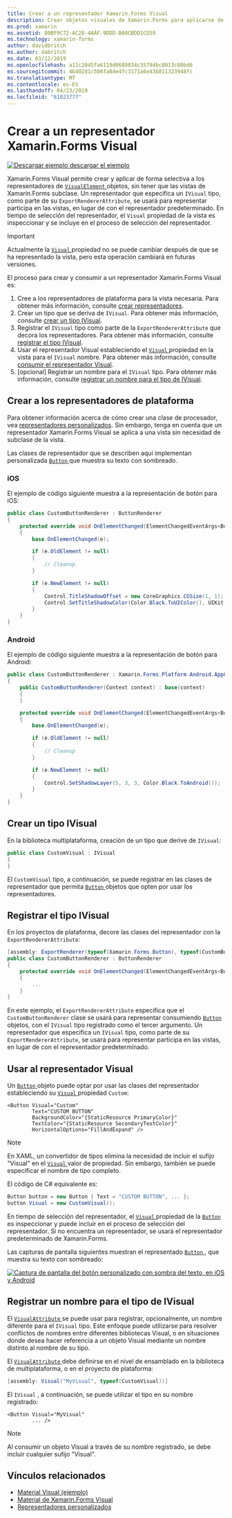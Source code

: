 ```yaml
---
title: Crear a un representador Xamarin.Forms Visual
description: Crear objetos visuales de Xamarin.Forms para aplicarse de manera selectiva a los objetos VisualElement, sin tener que las vistas de Xamarin.Forms subclase.
ms.prod: xamarin
ms.assetid: 80BF9C72-AC28-4AAF-9DDD-B60CBDD1CD59
ms.technology: xamarin-forms
author: davidbritch
ms.author: dabritch
ms.date: 03/12/2019
ms.openlocfilehash: a11c2045fa6119d0689834c35794bc8913c80bd6
ms.sourcegitcommit: 4b402d1c508fa84e4fc3171a6e43b811323948fc
ms.translationtype: MT
ms.contentlocale: es-ES
ms.lasthandoff: 04/23/2019
ms.locfileid: "61023777"
---
```

# <a name="create-a-xamarinforms-visual-renderer"></a>Crear a un representador Xamarin.Forms Visual

[![Descargar ejemplo](~/media/shared/download.png) descargar el ejemplo](https://developer.xamarin.com/samples/xamarin-forms/UserInterface/VisualDemos/)

Xamarin.Forms Visual permite crear y aplicar de forma selectiva a los representadores de [ `VisualElement` ](xref:Xamarin.Forms.VisualElement) objetos, sin tener que las vistas de Xamarin.Forms subclase. Un representador que especifica un `IVisual` tipo, como parte de su `ExportRendererAttribute`, se usará para representar participa en las vistas, en lugar de con el representador predeterminado. En tiempo de selección del representador, el `Visual` propiedad de la vista es inspeccionar y se incluye en el proceso de selección del representador.

> [!IMPORTANT]
> Actualmente la [ `Visual` ](xref:Xamarin.Forms.VisualElement.Visual) propiedad no se puede cambiar después de que se ha representado la vista, pero esta operación cambiará en futuras versiones.

El proceso para crear y consumir a un representador Xamarin.Forms Visual es:

1. Cree a los representadores de plataforma para la vista necesaria. Para obtener más información, consulte [crear representadores](#create-platform-renderers).
1. Crear un tipo que se deriva de `IVisual`. Para obtener más información, consulte [crear un tipo IVisual](#create-an-ivisual-type).
1. Registrar el `IVisual` tipo como parte de la `ExportRendererAttribute` que decora los representadores. Para obtener más información, consulte [registrar el tipo IVisual](#register-the-ivisual-type).
1. Usar el representador Visual estableciendo el [ `Visual` ](xref:Xamarin.Forms.VisualElement.Visual) propiedad en la vista para el `IVisual` nombre. Para obtener más información, consulte [consumir el representador Visual](#consume-the-visual-renderer).
1. [opcional] Registrar un nombre para el `IVisual` tipo. Para obtener más información, consulte [registrar un nombre para el tipo de IVisual](#register-a-name-for-the-ivisual-type).

## <a name="create-platform-renderers"></a>Crear a los representadores de plataforma

Para obtener información acerca de cómo crear una clase de procesador, vea [representadores personalizados](~/xamarin-forms/app-fundamentals/custom-renderer/index.md). Sin embargo, tenga en cuenta que un representador Xamarin.Forms Visual se aplica a una vista sin necesidad de subclase de la vista.

Las clases de representador que se describen aquí implementan personalizada [ `Button` ](xref:Xamarin.Forms.Button) que muestra su texto con sombreado.

### <a name="ios"></a>iOS

El ejemplo de código siguiente muestra a la representación de botón para iOS:

```csharp
public class CustomButtonRenderer : ButtonRenderer
{
    protected override void OnElementChanged(ElementChangedEventArgs<Button> e)
    {
        base.OnElementChanged(e);

        if (e.OldElement != null)
        {
            // Cleanup
        }

        if (e.NewElement != null)
        {
            Control.TitleShadowOffset = new CoreGraphics.CGSize(1, 1);
            Control.SetTitleShadowColor(Color.Black.ToUIColor(), UIKit.UIControlState.Normal);
        }
    }
}
```

### <a name="android"></a>Android

El ejemplo de código siguiente muestra a la representación de botón para Android:

```csharp
public class CustomButtonRenderer : Xamarin.Forms.Platform.Android.AppCompat.ButtonRenderer
{
    public CustomButtonRenderer(Context context) : base(context)
    {
    }

    protected override void OnElementChanged(ElementChangedEventArgs<Button> e)
    {
        base.OnElementChanged(e);

        if (e.OldElement != null)
        {
            // Cleanup
        }

        if (e.NewElement != null)
        {
            Control.SetShadowLayer(5, 3, 3, Color.Black.ToAndroid());
        }
    }
}
```

## <a name="create-an-ivisual-type"></a>Crear un tipo IVisual

En la biblioteca multiplataforma, creación de un tipo que derive de `IVisual`:

```csharp
public class CustomVisual : IVisual
{
}
```

El `CustomVisual` tipo, a continuación, se puede registrar en las clases de representador que permita [ `Button` ](xref:Xamarin.Forms.Button) objetos que opten por usar los representadores.

## <a name="register-the-ivisual-type"></a>Registrar el tipo IVisual

En los proyectos de plataforma, decore las clases del representador con la `ExportRendererAttribute`:

```csharp
[assembly: ExportRenderer(typeof(Xamarin.Forms.Button), typeof(CustomButtonRenderer), new[] { typeof(CustomVisual) })]
public class CustomButtonRenderer : ButtonRenderer
{
    protected override void OnElementChanged(ElementChangedEventArgs<Button> e)
    {
        ...
    }
}
```

En este ejemplo, el `ExportRendererAttribute` especifica que el `CustomButtonRenderer` clase se usará para representar consumiendo [ `Button` ](xref:Xamarin.Forms.Button) objetos, con el `IVisual` tipo registrado como el tercer argumento. Un representador que especifica un `IVisual` tipo, como parte de su `ExportRendererAttribute`, se usará para representar participa en las vistas, en lugar de con el representador predeterminado.

## <a name="consume-the-visual-renderer"></a>Usar al representador Visual

Un [ `Button` ](xref:Xamarin.Forms.Button) objeto puede optar por usar las clases del representador estableciendo su [ `Visual` ](xref:Xamarin.Forms.VisualElement.Visual) propiedad `Custom`:

```xaml
<Button Visual="Custom"
        Text="CUSTOM BUTTON"
        BackgroundColor="{StaticResource PrimaryColor}"
        TextColor="{StaticResource SecondaryTextColor}"
        HorizontalOptions="FillAndExpand" />
```

> [!NOTE]
> En XAML, un convertidor de tipos elimina la necesidad de incluir el sufijo "Visual" en el [ `Visual` ](xref:Xamarin.Forms.VisualElement.Visual) valor de propiedad. Sin embargo, también se puede especificar el nombre de tipo completo.

El código de C# equivalente es:

```csharp
Button button = new Button { Text = "CUSTOM BUTTON", ... };
button.Visual = new CustomVisual();
```

En tiempo de selección del representador, el [ `Visual` ](xref:Xamarin.Forms.VisualElement.Visual) propiedad de la [ `Button` ](xref:Xamarin.Forms.Button) es inspeccionar y puede incluir en el proceso de selección del representador. Si no encuentra un representador, se usará el representador predeterminado de Xamarin.Forms.

Las capturas de pantalla siguientes muestran el representado [ `Button` ](xref:Xamarin.Forms.Button), que muestra su texto con sombreado:

[![Captura de pantalla del botón personalizado con sombra del texto, en iOS y Android](material-visual-images/custom-button.png "botón con sombra del texto")](material-visual-images/custom-button-large.png#lightbox)

## <a name="register-a-name-for-the-ivisual-type"></a>Registrar un nombre para el tipo de IVisual

El [ `VisualAttribute` ](xref:Xamarin.Forms.VisualAttribute) se puede usar para registrar, opcionalmente, un nombre diferente para el `IVisual` tipo. Este enfoque puede utilizarse para resolver conflictos de nombres entre diferentes bibliotecas Visual, o en situaciones donde desea hacer referencia a un objeto Visual mediante un nombre distinto al nombre de su tipo.

El [ `VisualAttribute` ](xref:Xamarin.Forms.VisualAttribute) debe definirse en el nivel de ensamblado en la biblioteca de multiplataforma, o en el proyecto de plataforma:

```csharp
[assembly: Visual("MyVisual", typeof(CustomVisual))]
```

El `IVisual` , a continuación, se puede utilizar el tipo en su nombre registrado:

```xaml
<Button Visual="MyVisual"
        ... />
```

> [!NOTE]
> Al consumir un objeto Visual a través de su nombre registrado, se debe incluir cualquier sufijo "Visual".

## <a name="related-links"></a>Vínculos relacionados

- [Material Visual (ejemplo)](https://developer.xamarin.com/samples/xamarin-forms/UserInterface/VisualDemos/)
- [Material de Xamarin.Forms Visual](material-visual.md)
- [Representadores personalizados](~/xamarin-forms/app-fundamentals/custom-renderer/index.md)
